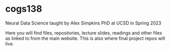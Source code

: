 # cogs138
Neural Data Science taught by Alex Simpkins PhD at UCSD in Spring 2023

Here you will find files, repositories, lecture slides, readings and other files as linked to from the main website. This is also where final project repos will live.
